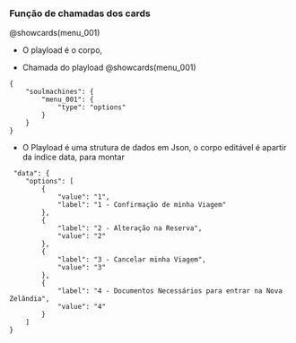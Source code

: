 ### Função de chamadas dos cards
@showcards(menu_001)

- O playload é o corpo, 

- Chamada do playload @showcards(menu_001)

```
{
    "soulmachines": {
        "menu_001": {
            "type": "options"
        }
    }
}
```

- O Playload é uma strutura de dados em Json, o corpo editável é apartir da indice data, para montar

```
 "data": {
    "options": [
        {
            "value": "1",
            "label": "1 - Confirmação de minha Viagem"
        },
        {
            "label": "2 - Alteração na Reserva",
            "value": "2"
        },
        {
            "label": "3 - Cancelar minha Viagem",
            "value": "3"
        },
        {
            "label": "4 - Documentos Necessários para entrar na Nova Zelândia",
            "value": "4"
        }
    ]
}

```